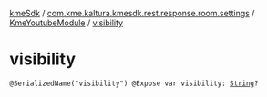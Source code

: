 [kmeSdk](../../index.md) / [com.kme.kaltura.kmesdk.rest.response.room.settings](../index.md) / [KmeYoutubeModule](index.md) / [visibility](./visibility.md)

# visibility

`@SerializedName("visibility") @Expose var visibility: `[`String`](https://kotlinlang.org/api/latest/jvm/stdlib/kotlin/-string/index.html)`?`